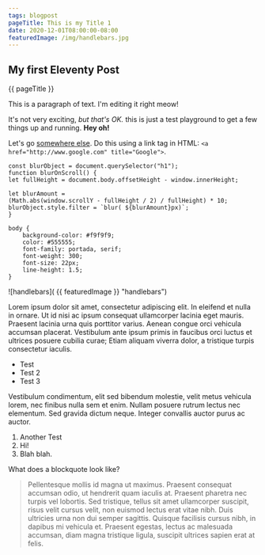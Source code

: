 ```yaml
---
tags: blogpost
pageTitle: This is my Title 1
date: 2020-12-01T08:00:00-08:00
featuredImage: /img/handlebars.jpg
---
```


## My first Eleventy Post

{{ pageTitle }}

This is a paragraph of text. I'm editing it right meow!

It's not very exciting, _but that's OK._ this is just a test playground to get a few things up and running. **Hey oh!**

Let's go [somewhere else](http://www.google.com 'Google'). Do this using a link tag in HTML: `<a href="http://www.google.com" title="Google">`.

<pre class="lang-js">
<code>const blurObject = document.querySelector("h1");
function blurOnScroll() {
let fullHeight = document.body.offsetHeight - window.innerHeight;

let blurAmount =
(Math.abs(window.scrollY - fullHeight / 2) / fullHeight) * 10;
blurObject.style.filter = `blur( ${blurAmount}px)`;
}</code>
</pre>

<pre class="lang-css">
<code>body {
	background-color: #f9f9f9;
    color: #555555;
    font-family: portada, serif;
    font-weight: 300;
    font-size: 22px;
    line-height: 1.5;
}</code>
</pre>

![handlebars]( {{ featuredImage }} "handlebars")

Lorem ipsum dolor sit amet, consectetur adipiscing elit. In eleifend et nulla in ornare. Ut id nisi ac ipsum consequat ullamcorper lacinia eget mauris. Praesent lacinia urna quis porttitor varius. Aenean congue orci vehicula accumsan placerat. Vestibulum ante ipsum primis in faucibus orci luctus et ultrices posuere cubilia curae; Etiam aliquam viverra dolor, a tristique turpis consectetur iaculis.

- Test
- Test 2
- Test 3

Vestibulum condimentum, elit sed bibendum molestie, velit metus vehicula lorem, nec finibus nulla sem et enim. Nullam posuere rutrum lectus nec elementum. Sed gravida dictum neque. Integer convallis auctor purus ac auctor.

1. Another Test
2. Hi!
3. Blah blah.

What does a blockquote look like?

> Pellentesque mollis id magna ut maximus. Praesent consequat accumsan odio, ut hendrerit quam iaculis at. Praesent pharetra nec turpis vel lobortis. Sed tristique, tellus sit amet ullamcorper suscipit, risus velit cursus velit, non euismod lectus erat vitae nibh. Duis ultricies urna non dui semper sagittis. Quisque facilisis cursus nibh, in dapibus mi vehicula et. Praesent egestas, lectus ac malesuada accumsan, diam magna tristique ligula, suscipit ultrices sapien erat at felis.
